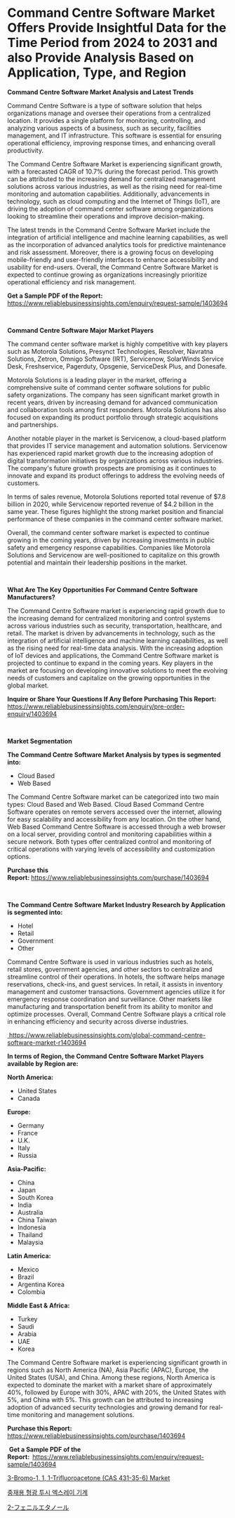 <p><h1>Command Centre Software Market Offers Provide Insightful Data for the Time Period from 2024 to 2031 and also Provide Analysis Based on Application, Type, and Region</h1></p><p><strong>Command Centre Software Market Analysis and Latest Trends</strong></p>
<p><p>Command Centre Software is a type of software solution that helps organizations manage and oversee their operations from a centralized location. It provides a single platform for monitoring, controlling, and analyzing various aspects of a business, such as security, facilities management, and IT infrastructure. This software is essential for ensuring operational efficiency, improving response times, and enhancing overall productivity.</p><p>The Command Centre Software Market is experiencing significant growth, with a forecasted CAGR of 10.7% during the forecast period. This growth can be attributed to the increasing demand for centralized management solutions across various industries, as well as the rising need for real-time monitoring and automation capabilities. Additionally, advancements in technology, such as cloud computing and the Internet of Things (IoT), are driving the adoption of command center software among organizations looking to streamline their operations and improve decision-making.</p><p>The latest trends in the Command Centre Software Market include the integration of artificial intelligence and machine learning capabilities, as well as the incorporation of advanced analytics tools for predictive maintenance and risk assessment. Moreover, there is a growing focus on developing mobile-friendly and user-friendly interfaces to enhance accessibility and usability for end-users. Overall, the Command Centre Software Market is expected to continue growing as organizations increasingly prioritize operational efficiency and risk management.</p></p>
<p><strong>Get a Sample PDF of the Report:&nbsp;</strong> <a href="https://www.reliablebusinessinsights.com/enquiry/request-sample/1403694">https://www.reliablebusinessinsights.com/enquiry/request-sample/1403694</a></p>
<p>&nbsp;</p>
<p><strong>Command Centre Software Major Market Players</strong></p>
<p><p>The command center software market is highly competitive with key players such as Motorola Solutions, Presynct Technologies, Resolver, Navratna Solutions, Zetron, Omnigo Software (IRT), Servicenow, SolarWinds Service Desk, Freshservice, Pagerduty, Opsgenie, ServiceDesk Plus, and Donesafe.</p><p>Motorola Solutions is a leading player in the market, offering a comprehensive suite of command center software solutions for public safety organizations. The company has seen significant market growth in recent years, driven by increasing demand for advanced communication and collaboration tools among first responders. Motorola Solutions has also focused on expanding its product portfolio through strategic acquisitions and partnerships.</p><p>Another notable player in the market is Servicenow, a cloud-based platform that provides IT service management and automation solutions. Servicenow has experienced rapid market growth due to the increasing adoption of digital transformation initiatives by organizations across various industries. The company's future growth prospects are promising as it continues to innovate and expand its product offerings to address the evolving needs of customers.</p><p>In terms of sales revenue, Motorola Solutions reported total revenue of $7.8 billion in 2020, while Servicenow reported revenue of $4.2 billion in the same year. These figures highlight the strong market position and financial performance of these companies in the command center software market.</p><p>Overall, the command center software market is expected to continue growing in the coming years, driven by increasing investments in public safety and emergency response capabilities. Companies like Motorola Solutions and Servicenow are well-positioned to capitalize on this growth potential and maintain their leadership positions in the market.</p></p>
<p>&nbsp;</p>
<p><strong>What Are The Key Opportunities For Command Centre Software Manufacturers?</strong></p>
<p><p>The Command Centre Software market is experiencing rapid growth due to the increasing demand for centralized monitoring and control systems across various industries such as security, transportation, healthcare, and retail. The market is driven by advancements in technology, such as the integration of artificial intelligence and machine learning capabilities, as well as the rising need for real-time data analysis. With the increasing adoption of IoT devices and applications, the Command Centre Software market is projected to continue to expand in the coming years. Key players in the market are focusing on developing innovative solutions to meet the evolving needs of customers and capitalize on the growing opportunities in the global market.</p></p>
<p><strong>Inquire or Share Your Questions If Any Before Purchasing This Report:</strong> <a href="https://www.reliablebusinessinsights.com/enquiry/pre-order-enquiry/1403694">https://www.reliablebusinessinsights.com/enquiry/pre-order-enquiry/1403694</a></p>
<p>&nbsp;</p>
<p><strong>Market Segmentation</strong></p>
<p><strong>The Command Centre Software Market Analysis by types is segmented into:</strong></p>
<p><ul><li>Cloud Based</li><li>Web Based</li></ul></p>
<p><p>The Command Centre Software market can be categorized into two main types: Cloud Based and Web Based. Cloud Based Command Centre Software operates on remote servers accessed over the internet, allowing for easy scalability and accessibility from any location. On the other hand, Web Based Command Centre Software is accessed through a web browser on a local server, providing control and monitoring capabilities within a secure network. Both types offer centralized control and monitoring of critical operations with varying levels of accessibility and customization options.</p></p>
<p><strong>Purchase this Report:&nbsp;</strong><a href="https://www.reliablebusinessinsights.com/purchase/1403694">https://www.reliablebusinessinsights.com/purchase/1403694</a></p>
<p>&nbsp;</p>
<p><strong>The Command Centre Software Market Industry Research by Application is segmented into:</strong></p>
<p><ul><li>Hotel</li><li>Retail</li><li>Government</li><li>Other</li></ul></p>
<p><p>Command Centre Software is used in various industries such as hotels, retail stores, government agencies, and other sectors to centralize and streamline control of their operations. In hotels, the software helps manage reservations, check-ins, and guest services. In retail, it assists in inventory management and customer transactions. Government agencies utilize it for emergency response coordination and surveillance. Other markets like manufacturing and transportation benefit from its ability to monitor and optimize processes. Overall, Command Centre Software plays a critical role in enhancing efficiency and security across diverse industries.</p></p>
<p><a href="https://www.reliablebusinessinsights.com/global-command-centre-software-market-r1403694">&nbsp;https://www.reliablebusinessinsights.com/global-command-centre-software-market-r1403694</a></p>
<p><strong>In terms of Region, the Command Centre Software Market Players available by Region are:</strong></p>
<p>
    <p> <strong> North America: </strong>
        <ul>
            <li>United States</li>
            <li>Canada</li>
        </ul>
        </p> 
    <p> <strong> Europe: </strong>
        <ul>
            <li>Germany</li>
            <li>France</li>
            <li>U.K.</li>
            <li>Italy</li>
            <li>Russia</li>
        </ul>
        </p> 
    <p> <strong> Asia-Pacific: </strong>
        <ul>
            <li>China</li>
            <li>Japan</li>
            <li>South Korea</li>
            <li>India</li>
            <li>Australia</li>
            <li>China Taiwan</li>
            <li>Indonesia</li>
            <li>Thailand</li>
            <li>Malaysia</li>
        </ul>
        </p> 
    <p> <strong> Latin America: </strong>
        <ul>
            <li>Mexico</li>
            <li>Brazil</li>
            <li>Argentina Korea</li>
            <li>Colombia</li>
        </ul>
        </p> 
    <p> <strong> Middle East & Africa: </strong>
        <ul>
            <li>Turkey</li>
            <li>Saudi</li>
            <li>Arabia</li>
            <li>UAE</li>
            <li>Korea</li>
        </ul>
    </p>
    </p>
<p><p>The Command Centre Software market is experiencing significant growth in regions such as North America (NA), Asia Pacific (APAC), Europe, the United States (USA), and China. Among these regions, North America is expected to dominate the market with a market share of approximately 40%, followed by Europe with 30%, APAC with 20%, the United States with 5%, and China with 5%. This growth can be attributed to increasing adoption of advanced security technologies and growing demand for real-time monitoring and management solutions.</p></p>
<p><strong>Purchase this Report: </strong><a href="https://www.reliablebusinessinsights.com/purchase/1403694">https://www.reliablebusinessinsights.com/purchase/1403694</a></p>
<p>&nbsp;<strong>Get a Sample PDF of the Report:&nbsp;&nbsp;</strong><a href="https://www.reliablebusinessinsights.com/enquiry/request-sample/1403694">https://www.reliablebusinessinsights.com/enquiry/request-sample/1403694</a></p>
<p><strong></strong></p>
<p><p><a href="https://view.publitas.com/reportprime-1/an-in-depth-analysis-of-the-global-3-bromo-1-1-1-trifluoroacetone-cas-431-35-6-market-scope-and-its-rapid-growing-11-3-cagr-forcasted-for-period-from-2024-to-2031/">3-Bromo-1, 1, 1-Trifluoroacetone (CAS 431-35-6) Market</a></p><p><a href="https://medium.com/@biplobchandroroy2001/%EA%B8%80%EB%A1%9C%EB%B2%8C-%EA%B0%9C%EC%9E%85%ED%98%95-%ED%94%8C%EB%A3%A8%EC%98%A4%EB%A1%9C%EC%8A%A4%EC%BD%94%ED%94%BC-%EC%97%91%EC%8A%A4%EB%A0%88%EC%9D%B4-%EA%B8%B0%EA%B3%84-%EC%8B%9C%EC%9E%A5-%EA%B7%9C%EB%AA%A8-%EB%B0%8F-%EC%A0%90%EC%9C%A0%EC%9C%A8-%EB%B6%84%EC%84%9D-%EC%A0%9C%ED%92%88-%EC%9C%A0%ED%98%95%EB%B3%84-%EC%9D%91%EC%9A%A9-%EB%B6%84%EC%95%BC%EB%B3%84-%EC%A7%80%EC%97%AD%EB%B3%84-%EC%A0%84%EB%A7%9D-2024-2031-243b793daf2b">중재용 형광 투시 엑스레이 기계</a></p><p><a href="https://github.com/bevdtkn4419963/Market-Research-Report-List-2/blob/main/7106162114421.md">2-フェニルエタノール</a></p></p>